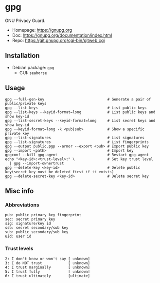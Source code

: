 # gpg

GNU Privacy Guard.

- Homepage: <https://gnupg.org>
- Doc: <https://gnupg.org/documentation/index.html>
- Repo: <https://git.gnupg.org/cgi-bin/gitweb.cgi>

## Installation

- Debian package: `gpg`
  - GUI: `seahorse`

## Usage

```text
gpg --full-gen-key                             # Generate a pair of public/private keys
gpg --list-keys                                # List public keys
gpg --list-keys --keyid-format=long            # List public keys and show key-id
gpg --list-secret-keys --keyid-format=long     # List secret keys and show key-id
gpg --keyid-format=long -k <pub|sub>           # Show a specific private key
gpg --list-signatures                          # List signatures
gpg --list-signatures                          # List fingerprints
gpg --output public.pgp --armor --export <pub> # Export public key
gpg --import <path>                            # Import key
gpgconf --kill gpg-agent                       # Restart gpg-agent
echo "<key-id>:<trust-level>:" \               # Set key trust level
  | gpg --import-ownertrust
gpg --delete-key <key-id>                      # Delete public key(secret key must be deleted first if it exists)
gpg --delete-secret-key <key-id>               # Delete secret key
```

## Misc info

### Abbreviations

```text
pub: public primary key fingerprint
sec: secret primary key
sig: signature/key id
ssb: secret secondary/sub key
sub: public secondary/sub key
uid: user id
```

### Trust levels

```text
2: I don't know or won't say [ unknown]
3: I do NOT trust            [ unknown]
4: I trust marginally        [ unknown]
5: I trust fully             [ unknown]
6: I trust ultimately        [ultimate]
```
